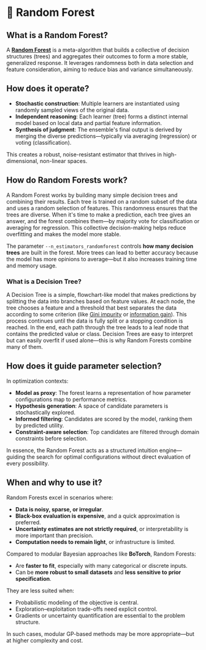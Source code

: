# <span class="tutorial_icon invert_in_dark_mode">🌲</span> Random Forest

<div id="toc"></div>

<!-- What are random forests and how do they work? -->

<!-- Category: Models -->

## What is a Random Forest?

A [**Random Forest**](https://en.wikipedia.org/wiki/Random_forest) is a meta-algorithm that builds a collective of decision structures (trees) and aggregates their outcomes to form a more stable, generalized response. It leverages randomness both in data selection and feature consideration, aiming to reduce bias and variance simultaneously.

## How does it operate?

- **Stochastic construction**: Multiple learners are instantiated using randomly sampled views of the original data.
- **Independent reasoning**: Each learner (tree) forms a distinct internal model based on local data and partial feature information.
- **Synthesis of judgment**: The ensemble's final output is derived by merging the diverse predictions—typically via averaging (regression) or voting (classification).

This creates a robust, noise-resistant estimator that thrives in high-dimensional, non-linear spaces.

## How do Random Forests work?

A Random Forest works by building many simple decision trees and combining their results. Each tree is trained on a random subset of the data and uses a random selection of features. This randomness ensures that the trees are diverse. When it's time to make a prediction, each tree gives an answer, and the forest combines them—by majority vote for classification or averaging for regression. This collective decision-making helps reduce overfitting and makes the model more stable.

The parameter `--n_estimators_randomforest` controls **how many decision trees** are built in the forest. More trees can lead to better accuracy because the model has more opinions to average—but it also increases training time and memory usage.

### What is a Decision Tree?

A Decision Tree is a simple, flowchart-like model that makes predictions by splitting the data into branches based on feature values. At each node, the tree chooses a feature and a threshold that best separates the data according to some criterion (like [Gini impurity](https://en.wikipedia.org/wiki/Gini_coefficient) or [information gain](https://en.wikipedia.org/wiki/Information_gain_ratio)). This process continues until the data is fully split or a stopping condition is reached. In the end, each path through the tree leads to a leaf node that contains the predicted value or class. Decision Trees are easy to interpret but can easily overfit if used alone—this is why Random Forests combine many of them.

## How does it guide parameter selection?

In optimization contexts:

- **Model as proxy**: The forest learns a representation of how parameter configurations map to performance metrics.
- **Hypothesis generation**: A space of candidate parameters is stochastically explored.
- **Informed filtering**: Candidates are scored by the model, ranking them by predicted utility.
- **Constraint-aware selection**: Top candidates are filtered through domain constraints before selection.

In essence, the Random Forest acts as a structured intuition engine—guiding the search for optimal configurations without direct evaluation of every possibility.

## When and why to use it?

Random Forests excel in scenarios where:

- **Data is noisy, sparse, or irregular**.
- **Black-box evaluation is expensive**, and a quick approximation is preferred.
- **Uncertainty estimates are not strictly required**, or interpretability is more important than precision.
- **Computation needs to remain light**, or infrastructure is limited.

Compared to modular Bayesian approaches like **BoTorch**, Random Forests:

- Are **faster to fit**, especially with many categorical or discrete inputs.
- Can be **more robust to small datasets** and **less sensitive to prior specification**.

They are less suited when:

- Probabilistic modeling of the objective is central.
- Exploration–exploitation trade-offs need explicit control.
- Gradients or uncertainty quantification are essential to the problem structure.

In such cases, modular GP-based methods may be more appropriate—but at higher complexity and cost.
